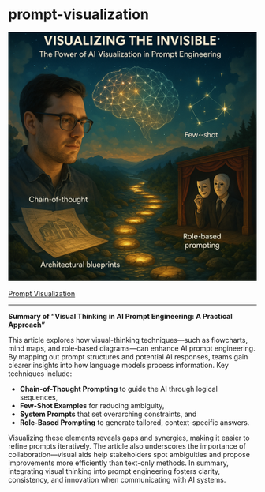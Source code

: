 # prompt-visualization

![Image](https://github.com/Jewelzufo/prompt-visualization/blob/main/visualizing%20the%20invisible.png?raw=true)

[Prompt Visualization](visual-prompting.md)

---

**Summary of “Visual Thinking in AI Prompt Engineering: A Practical Approach”**

This article explores how visual-thinking techniques—such as flowcharts, mind maps, and role-based diagrams—can enhance AI prompt engineering. By mapping out prompt structures and potential AI responses, teams gain clearer insights into how language models process information. Key techniques include:

- **Chain-of-Thought Prompting** to guide the AI through logical sequences,  
- **Few-Shot Examples** for reducing ambiguity,  
- **System Prompts** that set overarching constraints, and  
- **Role-Based Prompting** to generate tailored, context-specific answers.

Visualizing these elements reveals gaps and synergies, making it easier to refine prompts iteratively. The article also underscores the importance of collaboration—visual aids help stakeholders spot ambiguities and propose improvements more efficiently than text-only methods. In summary, integrating visual thinking into prompt engineering fosters clarity, consistency, and innovation when communicating with AI systems.
